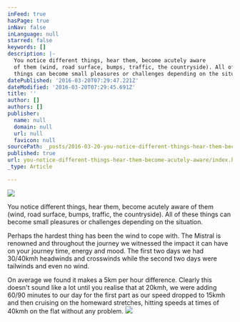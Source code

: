 ```yaml
---
inFeed: true
hasPage: true
inNav: false
inLanguage: null
starred: false
keywords: []
description: |-
  You notice different things, hear them, become acutely aware
  of them (wind, road surface, bumps, traffic, the countryside). All of these
  things can become small pleasures or challenges depending on the situation.
datePublished: '2016-03-20T07:29:47.221Z'
dateModified: '2016-03-20T07:29:45.691Z'
title: ''
author: []
authors: []
publisher:
  name: null
  domain: null
  url: null
  favicon: null
sourcePath: _posts/2016-03-20-you-notice-different-things-hear-them-become-acutely-aware.md
published: true
url: you-notice-different-things-hear-them-become-acutely-aware/index.html
_type: Article

---
```

![](https://the-grid-user-content.s3-us-west-2.amazonaws.com/46490c34-4cc1-45e1-a8b4-0facf0b69eea.jpg)

You notice different things, hear them, become acutely aware
of them (wind, road surface, bumps, traffic, the countryside). All of these
things can become small pleasures or challenges depending on the situation.

Perhaps the hardest thing has been the wind to cope with.
The Mistral is renowned and throughout the journey we witnessed the impact it
can have on your journey time, energy and mood. The first two days we had
30/40kmh headwinds and crosswinds while the second two days were tailwinds and
even no wind.

On average we found it makes a 5km per hour difference.
Clearly this doesn't sound like a lot until you realise that at 20kmh, we were
adding 60/90 minutes to our day for the first part as our speed dropped to
15kmh and then cruising on the homeward stretches, hitting speeds at times of
40kmh on the flat without any problem.
![](https://the-grid-user-content.s3-us-west-2.amazonaws.com/81aa8bdb-6597-4f45-9dc2-abe750d01783.jpg)